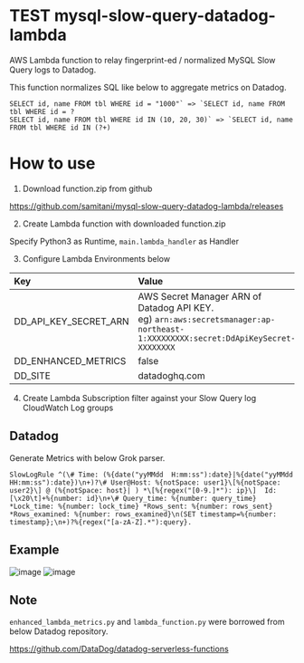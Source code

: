 # TEST mysql-slow-query-datadog-lambda

AWS Lambda function to relay fingerprint-ed / normalized MySQL Slow Query logs to Datadog.

This function normalizes SQL like below to aggregate metrics on Datadog.

```
SELECT id, name FROM tbl WHERE id = "1000"` => `SELECT id, name FROM tbl WHERE id = ?
SELECT id, name FROM tbl WHERE id IN (10, 20, 30)` => `SELECT id, name FROM tbl WHERE id IN (?+)
```

# How to use
 
1. Download function.zip from github

https://github.com/samitani/mysql-slow-query-datadog-lambda/releases

2. Create Lambda function with downloaded function.zip

Specify Python3 as Runtime, `main.lambda_handler` as Handler

3. Configure Lambda Environments below

| Key                   | Value         |
|:----------------------|:--------------|
| DD_API_KEY_SECRET_ARN	| AWS Secret Manager ARN of Datadog API KEY.<br>eg) `arn:aws:secretsmanager:ap-northeast-1:XXXXXXXXX:secret:DdApiKeySecret-XXXXXXXX` |
| DD_ENHANCED_METRICS   | false         | 
| DD_SITE               | datadoghq.com |

4. Create Lambda Subscription filter against your Slow Query log CloudWatch Log groups

## Datadog
Generate Metrics with below Grok parser.

```
SlowLogRule ^(\# Time: (%{date("yyMMdd  H:mm:ss"):date}|%{date("yyMMdd HH:mm:ss"):date})\n+)?\# User@Host: %{notSpace: user1}\[%{notSpace: user2}\] @ (%{notSpace: host}| ) *\[%{regex("[0-9.]*"): ip}\]  Id:[\x20\t]+%{number: id}\n+\# Query_time: %{number: query_time} *Lock_time: %{number: lock_time} *Rows_sent: %{number: rows_sent} *Rows_examined: %{number: rows_examined}\n(SET timestamp=%{number: timestamp};\n+)?%{regex("[a-zA-Z].*"):query}.
```

## Example
![image](https://user-images.githubusercontent.com/2655102/80804977-b6e40f00-8bf1-11ea-9529-485646d079c3.png)
![image](https://user-images.githubusercontent.com/2655102/80805055-ea269e00-8bf1-11ea-9c24-6f13d2314cf1.png)

## Note
`enhanced_lambda_metrics.py` and `lambda_function.py` were borrowed from below Datadog repository.

https://github.com/DataDog/datadog-serverless-functions
